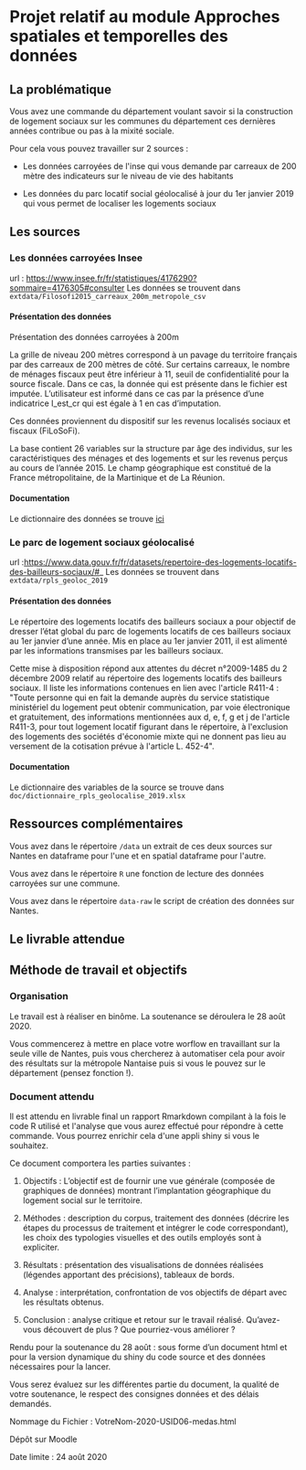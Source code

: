 # Projet relatif au module Approches spatiales et temporelles des données

## La problématique

Vous avez une commande du département voulant savoir si la construction de logement sociaux sur les communes du département ces dernières années contribue ou pas à la mixité sociale.

Pour cela vous pouvez travailler sur 2 sources :

- Les données carroyées de l'inse qui vous demande par carreaux de 200 mètre des indicateurs sur le niveau de vie des habitants

- Les données du parc locatif social géolocalisé à jour du 1er janvier 2019 qui vous permet de localiser les logements sociaux

## Les sources

### Les données carroyées Insee

url : https://www.insee.fr/fr/statistiques/4176290?sommaire=4176305#consulter
Les données se trouvent dans `extdata/Filosofi2015_carreaux_200m_metropole_csv`

#### Présentation des données

Présentation des données carroyées à 200m

La grille de niveau 200 mètres correspond à un pavage du territoire français par des carreaux de 200 mètres de côté. Sur certains carreaux, le nombre de ménages fiscaux peut être inférieur à 11, seuil de confidentialité pour la source fiscale. Dans ce cas, la donnée qui est présente dans le fichier est imputée. L’utilisateur est informé dans ce cas par la présence d’une indicatrice I_est_cr qui est égale à 1 en cas d’imputation.

Ces données proviennent du dispositif sur les revenus localisés sociaux et fiscaux (FiLoSoFi).

La base contient 26 variables sur la structure par âge des individus, sur les caractéristiques des ménages et des logements et sur les revenus perçus au cours de l’année 2015. Le champ géographique est constitué de la France métropolitaine, de la Martinique et de La Réunion.

#### Documentation

Le dictionnaire des données se trouve [ici](https://www.insee.fr/fr/statistiques/4176290?sommaire=4176305#dictionnaire)

### Le parc de logement sociaux géolocalisé

url :https://www.data.gouv.fr/fr/datasets/repertoire-des-logements-locatifs-des-bailleurs-sociaux/#_
Les données se trouvent dans `extdata/rpls_geoloc_2019`

#### Présentation des données

Le répertoire des logements locatifs des bailleurs sociaux a pour objectif de dresser l’état global du parc de logements locatifs de ces bailleurs sociaux au 1er janvier d’une année. Mis en place au 1er janvier 2011, il est alimenté par les informations transmises par les bailleurs sociaux.

Cette mise à disposition répond aux attentes du décret n°2009-1485 du 2 décembre 2009 relatif au répertoire des logements locatifs des bailleurs sociaux. Il liste les informations contenues en lien avec l'article R411-4 : "Toute personne qui en fait la demande auprès du service statistique ministériel du logement peut obtenir communication, par voie électronique et gratuitement, des informations mentionnées aux d, e, f, g et j de l'article R411-3, pour tout logement locatif figurant dans le répertoire, à l'exclusion des logements des sociétés d'économie mixte qui ne donnent pas lieu au versement de la cotisation prévue à l'article L. 452-4".

#### Documentation

Le dictionnaire des variables de la source se trouve dans `doc/dictionnaire_rpls_geolocalise_2019.xlsx`

## Ressources complémentaires

Vous avez dans le répertoire `/data` un extrait de ces deux sources sur Nantes en dataframe pour l'une et en spatial dataframe pour l'autre.

Vous avez dans le répertoire `R` une fonction de lecture des données carroyées sur une commune.

Vous avez dans le répertoire `data-raw` le script de création des données sur Nantes.

## Le livrable attendue



## Méthode de travail et objectifs

### Organisation

Le travail est à réaliser en binôme. La soutenance se déroulera le  28 août 2020.

Vous commencerez à mettre en place votre worflow en travaillant sur la seule ville de Nantes, puis vous chercherez à automatiser cela pour avoir des résultats sur la métropole Nantaise puis si vous le pouvez sur le département (pensez fonction !).


### Document attendu

Il est attendu en livrable final un rapport Rmarkdown compilant à la fois le code R utilisé et l'analyse que vous aurez effectué pour répondre à cette commande. Vous pourrez enrichir cela d'une appli shiny si vous le souhaitez.

Ce document comportera les parties suivantes :  

1. Objectifs : L’objectif est de fournir une vue générale (composée de graphiques de données) montrant l’implantation géographique du logement social sur le territoire.

2. Méthodes : description du corpus, traitement des données (décrire les étapes du processus de traitement et intégrer le code correspondant), les choix des typologies visuelles et des outils employés sont à expliciter.

3. Résultats : présentation des visualisations de données réalisées (légendes apportant des précisions), tableaux de bords.

4. Analyse : interprétation, confrontation de vos objectifs de départ avec les résultats obtenus.

5. Conclusion : analyse critique et retour sur le travail réalisé. Qu’avez-vous découvert de plus ? Que pourriez-vous améliorer ? 

Rendu pour la soutenance du 28 août : sous forme d’un document html   et pour la version dynamique du shiny du code source et des données nécessaires pour la lancer.

Vous serez évaluez sur les différentes partie du document, la qualité de votre soutenance, le respect des consignes données et des délais demandés.

Nommage du Fichier : VotreNom-2020-USID06-medas.html

Dépôt sur Moodle 

Date limite : 24 août 2020




